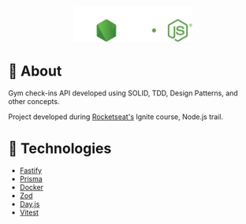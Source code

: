 <div align="center">
  <img src=".github/images/logo.svg" height="72"/>
</div>

# 📖 About

Gym check-ins API developed using SOLID, TDD, Design Patterns, and other concepts.

Project developed during [Rocketseat's](https://www.rocketseat.com.br/) Ignite course, Node.js trail.

# 🔩 Technologies

- [Fastify](https://fastify.dev/)
- [Prisma](https://www.prisma.io/)
- [Docker](https://www.docker.com/)
- [Zod](https://zod.dev/)
- [Day.js](https://day.js.org/)
- [Vitest](https://vitest.dev/)
